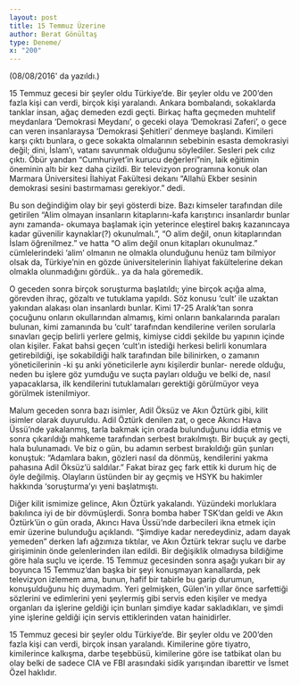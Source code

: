 ```yaml
---
layout: post
title: 15 Temmuz Üzerine
author: Berat Gönültaş
type: Deneme/
x: "200"
---
```

(08/08/2016' da yazıldı.)

15 Temmuz gecesi bir şeyler oldu Türkiye’de. Bir şeyler oldu ve 200’den fazla kişi can verdi, birçok kişi yaralandı. Ankara bombalandı, sokaklarda tanklar insan, ağaç demeden ezdi geçti. Birkaç hafta geçmeden muhtelif meydanlara ‘Demokrasi Meydanı’, o geceki olaya ‘Demokrasi Zaferi’, o gece can veren insanlaraysa ‘Demokrasi Şehitleri’ denmeye başlandı. Kimileri karşı çıktı bunlara, o gece sokakta olmalarının sebebinin esasta demokrasiyi değil; dini, İslam’ı, vatanı savunmak olduğunu söylediler. Sesleri pek cılız çıktı. Öbür yandan “Cumhuriyet’in kurucu değerleri”nin, laik eğitimin öneminin altı bir kez daha çizildi. Bir televizyon programına konuk olan Marmara Üniversitesi İlahiyat Fakültesi dekanı “Allahü Ekber sesinin demokrasi sesini bastırmaması gerekiyor.” dedi.

Bu son değindiğim olay bir şeyi gösterdi bize. Bazı kimseler tarafından dile getirilen “Alim olmayan insanların kitaplarını-kafa karıştırıcı insanlardır bunlar aynı zamanda- okumaya başlamak için yeterince eleştirel bakış kazanıncaya kadar güvenilir kaynaklar(?) okunulmalı.”, “O alim değil, onun kitaplarından İslam öğrenilmez.” ve hatta “O alim değil onun kitapları okunulmaz.” cümlelerindeki ‘alim’ olmanın ne olmakla olunduğunu henüz tam bilmiyor olsak da, Türkiye’nin en gözde üniversitelerinin İlahiyat fakültelerine dekan olmakla olunmadığını gördük.. ya da hala göremedik.

O geceden sonra birçok soruşturma başlatıldı; yine birçok açığa alma, görevden ihraç, gözaltı ve tutuklama yapıldı. Söz konusu ‘cult’ ile uzaktan yakından alakası olan insanlardı bunlar. Kimi 17-25 Aralık’tan sonra çocuğunu onların okullarından almamış, kimi onların bankalarında paraları bulunan, kimi zamanında bu ‘cult’ tarafından kendilerine verilen sorularla sınavları geçip belirli yerlere gelmiş, kimiyse ciddi şekilde bu yapının içinde olan kişiler. Fakat bahsi geçen ‘cult’ın istediği herkesi belirli konumlara getirebildiği, işe sokabildiği halk tarafından bile bilinirken, o zamanın yöneticilerinin -ki şu anki yöneticilerle aynı kişilerdir bunlar- nerede olduğu, neden bu işlere göz yumduğu ve suçta payları olduğu ve belki de, nasıl yapacaklarsa, ilk kendilerini tutuklamaları gerektiği görülmüyor veya görülmek istenilmiyor.

Malum geceden sonra bazı isimler, Adil Öksüz ve Akın Öztürk gibi, kilit isimler olarak duyuruldu. Adil Öztürk denilen zat, o gece Akıncı Hava Üssü’nde yakalanmış, tarla bakmak için orada bulunduğunu iddia etmiş ve sonra çıkarıldığı mahkeme tarafından serbest bırakılmıştı. Bir buçuk ay geçti, hala bulunamadı. Ve biz o gün, bu adamın serbest bırakıldığı gün şunları konuştuk: “Adamlara bakın, gözleri nasıl da dönmüş, kendilerini yakma pahasına Adil Öksüz’ü saldılar.” Fakat biraz geç fark ettik ki durum hiç de öyle değilmiş. Olayların üstünden bir ay geçmiş ve HSYK bu hakimler hakkında ‘soruşturma’yı yeni başlatmıştı.

Diğer kilit ismimize gelince, Akın Öztürk yakalandı. Yüzündeki morluklara bakılınca iyi de bir dövmüşlerdi. Sonra bomba haber TSK’dan geldi ve Akın Öztürk’ün o gün orada, Akıncı Hava Üssü’nde darbecileri ikna etmek için emir üzerine bulunduğu açıklandı. “Şimdiye kadar neredeydiniz, adam dayak yemeden” derken lafı ağzımıza tıktılar, ve Akın Öztürk tekrar suçlu ve darbe girişiminin önde gelenlerinden ilan edildi. Bir değişiklik olmadıysa bildiğime göre hala suçlu ve içerde. 15 Temmuz gecesinden sonra aşağı yukarı bir ay boyunca 15 Temmuz’dan başka bir şeyi konuşmayan kanallarda, pek televizyon izlemem ama, bunun, hafif bir tabirle bu garip durumun, konuşulduğunu hiç duymadım. Yeri gelmişken, Gülen'in yıllar önce sarfettiği sözlerini ve edimlerini yeni şeylermiş gibi servis eden kişiler ve medya organları da işlerine geldiği için bunları şimdiye kadar sakladıkları, ve şimdi yine işlerine geldiği için servis ettiklerinden vatan hainidirler.

15 Temmuz gecesi bir şeyler oldu Türkiye’de. Bir şeyler oldu ve 200’den fazla kişi can verdi, birçok insan yaralandı. Kimilerine göre tiyatro, kimilerince kalkışma, darbe teşebbüsü, kimilerine göre ise tatbikat olan bu olay belki de sadece CIA ve FBI arasındaki sidik yarışından ibarettir ve İsmet Özel haklıdır.
